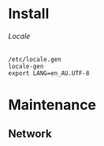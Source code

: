 # Install
###### Locale

``` 
/etc/locale.gen
locale-gen
export LANG=en_AU.UTF-8
```



# Maintenance

## Network

